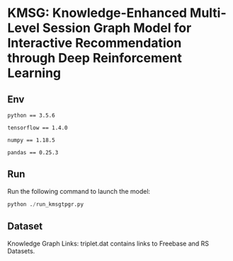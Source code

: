 # KMSG: Knowledge-Enhanced Multi-Level Session Graph Model for Interactive Recommendation through Deep Reinforcement Learning

## Env

`python == 3.5.6`

`tensorflow == 1.4.0`

`numpy == 1.18.5`

`pandas == 0.25.3`

## Run

Run the following command to launch the model:

```python
python ./run_kmsgtpgr.py
```

## Dataset

Knowledge Graph Links: triplet.dat contains links to Freebase and RS Datasets.
